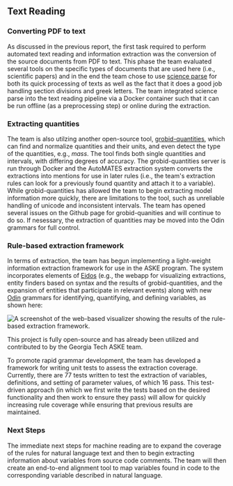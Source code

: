 ## Text Reading

### Converting PDF to text

As discussed in the previous report, the first task required to perform
automated text reading and information extraction was the conversion of
the source documents from PDF to text. This phase the team evaluated several tools on
the specific types of documents that are used here (i.e., scientific
papers) and in the end the team chose to use [science
parse](https://github.com/allenai/science-parse) for both its quick
processing of texts as well as the fact that it does a good job handling section
divisions and greek letters. The team integrated science parse
into the text reading pipeline via a Docker container such that it can be run
offline (as a preprocessing step) or online during the extraction.

### Extracting quantities

The team is also utilzing another open-source tool,
[grobid-quantities](https://github.com/kermitt2/grobid-quantities),
which can find and normalize quantities and their units, and even detect
the type of the quantities, e.g., _mass_.  The tool finds both single
quantities and intervals, with differing degrees of accuracy.  The
grobid-quantities server is run through Docker and the AutoMATES
extraction system converts the extractions into mentions for use in
later rules (i.e., the team's extraction rules can look for a previously
found quantity and attach it to a variable).  While grobid-quantities
has allowed the team to begin extracting model information more quickly,
there are limitations to the tool, such as unreliable handling of unicode
and inconsistent intervals.  The team has opened several issues on the
Github page for grobid-quanities and will continue to do so.  If
nesessary, the extraction of quantities may be moved into the Odin
grammars for full control.

### Rule-based extraction framework

In terms of extraction, the team has begun implementing a light-weight
information extraction framework for use in the ASKE program.  The
system incorporates elements of [Eidos](https://github.com/clulab/eidos)
(e.g., the webapp for visualizing extractions, entity finders based on
syntax and the results of grobid-quantities, and the expansion of
entities that participate in relevant events) along with new
[Odin](http://clulab.cs.arizona.edu/papers/lrec2016-odin.pdf) grammars
for identifying, quantifying, and defining variables, as shown here: 

![A screenshot of the web-based visualizer showing the results of
the rule-based extraction framework.](figs/extractions.png)

This project is fully open-source and has already been utilized and
contributed to by the Georgia Tech ASKE team.

To promote rapid grammar development, the team has developed a framework
for writing unit tests to assess the extraction coverage.  Currently, 
there are 77 tests written to test the extraction of variables, 
definitions, and setting of parameter values, of which 16 pass. 
This test-driven approach (in which we first write the tests based on 
the desired functionality and then work to ensure they pass) will allow 
for quickly increasing rule coverage while ensuring that previous results 
are maintained. 

### Next Steps

The immediate next steps for machine reading are to expand the coverage
of the rules for natural language text and then to begin extracting
information about variables from source code comments.  The team will
then create an end-to-end alignment tool to map variables found in code
to the corresponding variable described in natural language.

